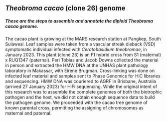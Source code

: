 ## _Theobroma cacao_ (clone 26) genome

##### These are the steps to assemble and annotate the diploid _Theobroma cacao_ genome.

The cacao plant is growing at the MARS research station at Pangkep, South Sulawesi. Leaf samples were taken from a  vascular streak dieback (VSD) symptomatic individual infected with _Ceratobasidium theobromae_, in January 2023. This plant (clone 26) is an F1 hybrid cross from S1 (maternal) x RUQ1347 (paternal). Peri Tobias and Jacob Downs collected the material in person and extracted the HMW DNA at the UNHAS plant pathology laboratory in Makassar, with Eirene Brugman. Cross-linking was done on infected leaf material and samples sent to Phase Genomics for HiC libraries and sequencing. HMW DNA was couriered to AGRF in Brisbane, Australia (arrived 27 January 2023) for HiFi sequencing. While the original intent of this research was to assemble the complete genomes of both the biotrophic pathogen and the host, we did not obtain enough sequence data to build the pathogen genome. We proceeded with the cacao tree genome of known parental cross, permitting the assigning of chromosomes as maternal and paternal.
